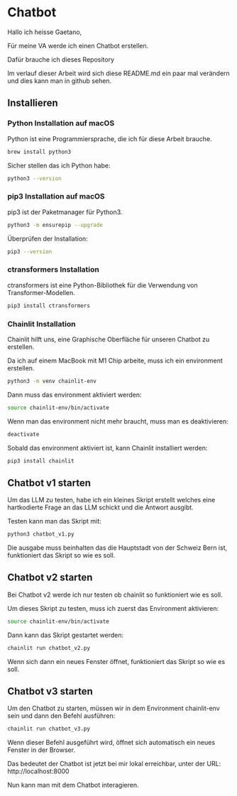 # Chatbot

Hallo ich heisse Gaetano,

Für meine VA werde ich einen Chatbot erstellen.
 
Dafür brauche ich dieses Repository

Im verlauf dieser Arbeit wird sich diese README.md ein paar mal verändern und dies kann man in github sehen.

## Installieren

### Python Installation auf macOS

Python ist eine Programmiersprache, die ich für diese Arbeit brauche.
```bash
brew install python3
```

Sicher stellen das ich Python habe:
```bash
python3 --version
```

### pip3 Installation auf macOS

pip3 ist der Paketmanager für Python3.

```bash
python3 -m ensurepip --upgrade
```

Überprüfen der Installation:
```bash
pip3 --version
```

### ctransformers Installation

ctransformers ist eine Python-Bibliothek für die Verwendung von Transformer-Modellen.

```bash
pip3 install ctransformers
```

### Chainlit Installation

Chainlit hilft uns, eine Graphische Oberfläche für unseren Chatbot zu erstellen.

Da ich auf einem MacBook mit M1 Chip arbeite, muss ich ein environment erstellen.

```bash
python3 -m venv chainlit-env
```
Dann muss das environment aktiviert werden:
```bash
source chainlit-env/bin/activate
```
Wenn man das environment nicht mehr braucht, muss man es deaktivieren:
```bash
deactivate
```

Sobald das environment aktiviert ist, kann Chainlit installiert werden:
```bash
pip3 install chainlit
```

## Chatbot v1 starten
Um das LLM zu testen, habe ich ein kleines Skript erstellt welches eine hartkodierte Frage an das LLM schickt und die Antwort ausgibt.

Testen kann man das Skript mit:
```bash
python3 chatbot_v1.py
```

Die ausgabe muss beinhalten das die Hauptstadt von der Schweiz Bern ist, funktioniert das Skript so wie es soll.

## Chatbot v2 starten
Bei Chatbot v2 werde ich nur testen ob chainlit so funktioniert wie es soll.

Um dieses Skript zu testen, muss ich zuerst das Environment aktivieren:
```bash
source chainlit-env/bin/activate
```

Dann kann das Skript gestartet werden:
```bash
chainlit run chatbot_v2.py
```

Wenn sich dann ein neues Fenster öffnet, funktioniert das Skript so wie es soll.

## Chatbot v3 starten

Um den Chatbot zu starten, müssen wir in dem Environment chainlit-env sein und dann den Befehl ausführen:
```bash
chainlit run chatbot_v3.py
```
Wenn dieser Befehl ausgeführt wird, öffnet sich automatisch ein neues Fenster in der Browser.

Das bedeutet der Chatbot ist jetzt bei mir lokal erreichbar, unter der URL: http://localhost:8000

Nun kann man mit dem Chatbot interagieren.
